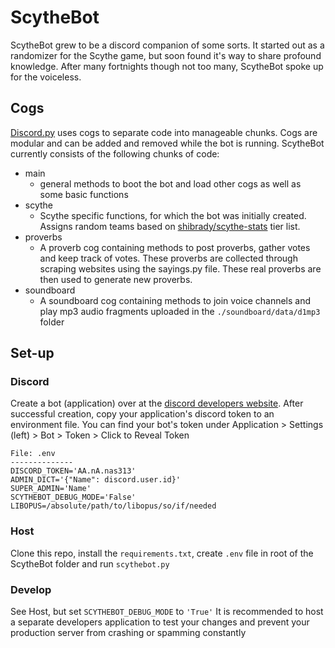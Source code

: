 # ScytheBot
ScytheBot grew to be a discord companion of some sorts. It started out as a randomizer for the Scythe game, but soon found it's way to share profound knowledge. After many fortnights though not too many, ScytheBot spoke up for the voiceless. 

## Cogs
[Discord.py](https://discordpy.readthedocs.io/en/stable/) uses cogs to separate code into manageable chunks. Cogs are modular and can be added and removed while the bot is running. ScytheBot currently consists of the following chunks of code:
- main
   - general methods to boot the bot and load other cogs as well as some basic functions
- scythe
    - Scythe specific functions, for which the bot was initially created. Assigns random teams based on [shibrady/scythe-stats](https://github.com/shibrady/scythe-stats) tier list. 
- proverbs
    - A proverb cog containing methods to post proverbs, gather votes and keep track of votes. These proverbs are collected through scraping websites using the sayings.py file. These real proverbs are then used to generate new proverbs.
 - soundboard
    - A soundboard cog containing methods to join voice channels and play mp3 audio fragments uploaded in the `./soundboard/data/d1mp3` folder

## Set-up
### Discord
Create a bot (application) over at the [discord developers website](https://discord.com/developers/applications). After successful creation, copy your application's discord token to an environment file. You can find your bot's token under Application > Settings (left) > Bot > Token > Click to Reveal Token

```
File: .env
--------------
DISCORD_TOKEN='AA.nA.nas313'
ADMIN_DICT='{"Name": discord.user.id}'
SUPER_ADMIN='Name'
SCYTHEBOT_DEBUG_MODE='False'
LIBOPUS=/absolute/path/to/libopus/so/if/needed
```   

### Host
Clone this repo, install the `requirements.txt`, create `.env` file in root of the ScytheBot folder and run `scythebot.py`

### Develop
See Host, but set `SCYTHEBOT_DEBUG_MODE` to `'True'` It is recommended to host a separate developers application to test your changes and prevent your production server from crashing or spamming constantly
